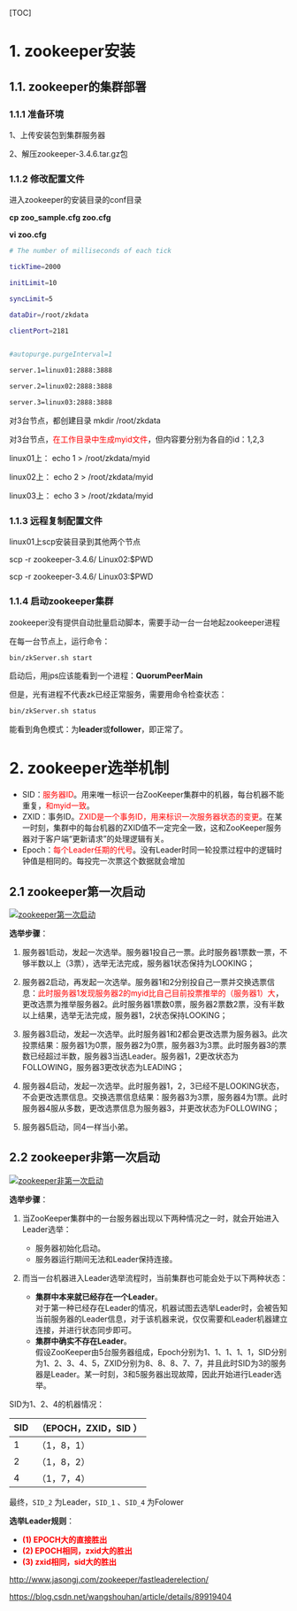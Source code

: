[TOC]
# 1. zookeeper安装
## 1.1. zookeeper的集群部署
### 1.1.1 准备环境
1、上传安装包到集群服务器

2、解压zookeeper-3.4.6.tar.gz包

### 1.1.2 修改配置文件

进入zookeeper的安装目录的conf目录

**cp zoo_sample.cfg zoo.cfg**

**vi zoo.cfg**

```bash
# The number of milliseconds of each tick

tickTime=2000

initLimit=10

syncLimit=5

dataDir=/root/zkdata

clientPort=2181


#autopurge.purgeInterval=1

server.1=linux01:2888:3888

server.2=linux02:2888:3888

server.3=linux03:2888:3888
```


 

对3台节点，都创建目录 mkdir /root/zkdata

对3台节点，<font color="red">在工作目录中生成myid文件</font>，但内容要分别为各自的id：1,2,3

linux01上：  echo 1 > /root/zkdata/myid

linux02上：  echo 2 > /root/zkdata/myid

linux03上：  echo 3 > /root/zkdata/myid

 

### 1.1.3 远程复制配置文件
linux01上scp安装目录到其他两个节点

scp -r zookeeper-3.4.6/ Linux02:$PWD

scp -r zookeeper-3.4.6/ Linux03:$PWD

 

### 1.1.4 启动zookeeper集群

zookeeper没有提供自动批量启动脚本，需要手动一台一台地起zookeeper进程

在每一台节点上，运行命令：


```bash
bin/zkServer.sh start
```


启动后，用jps应该能看到一个进程：**QuorumPeerMain**

但是，光有进程不代表zk已经正常服务，需要用命令检查状态：


```bash
bin/zkServer.sh status
```

能看到角色模式：为**leader**或**follower**，即正常了。

# 2. zookeeper选举机制

- SID：<font style="color: red;">服务器ID</font>。用来唯一标识一台ZooKeeper集群中的机器，每台机器不能重复，<font style="color: red;">和myid一致</font>。
- ZXID：事务ID。<font style="color: red;">ZXID是一个事务ID，用来标识一次服务器状态的变更</font>。在某一时刻，集群中的每台机器的ZXID值不一定完全一致，这和ZooKeeper服务器对于客户端“更新请求”的处理逻辑有关。
- Epoch：<font style="color: red;">每个Leader任期的代号</font>。没有Leader时同一轮投票过程中的逻辑时钟值是相同的。每投完一次票这个数据就会增加

## 2.1 zookeeper第一次启动
[![zookeeper第一次启动](https://pic.imgdb.cn/item/622724be5baa1a80ab4ab83c.png "zookeeper第一次启动")](https://www.helloimg.com/images/2022/03/08/R5TuS6.png)

**选举步骤**：

1) 服务器1启动，发起一次选举。服务器1投自己一票。此时服务器1票数一票，不够半数以上（3票），选举无法完成，服务器1状态保持为LOOKING；

2) 服务器2启动，再发起一次选举。服务器1和2分别投自己一票并交换选票信息：<font style="color: red;">此时服务器1发现服务器2的myid比自己目前投票推举的（服务器1）大</font>，更改选票为推举服务器2。此时服务器1票数0票，服务器2票数2票，没有半数以上结果，选举无法完成，服务器1，2状态保持LOOKING；

3) 服务器3启动，发起一次选举。此时服务器1和2都会更改选票为服务器3。此次投票结果：服务器1为0票，服务器2为0票，服务器3为3票。此时服务器3的票数已经超过半数，服务器3当选Leader。服务器1，2更改状态为FOLLOWING，服务器3更改状态为LEADING；

4) 服务器4启动，发起一次选举。此时服务器1，2，3已经不是LOOKING状态，不会更改选票信息。交换选票信息结果：服务器3为3票，服务器4为1票。此时服务器4服从多数，更改选票信息为服务器3，并更改状态为FOLLOWING；

5) 服务器5启动，同4一样当小弟。

## 2.2 zookeeper非第一次启动

[![zookeeper非第一次启动](https://pic.imgdb.cn/item/622724be5baa1a80ab4ab841.png "zookeeper非第一次启动")](https://www.helloimg.com/images/2022/03/08/R5Typn.png)

**选举步骤**：

1) 当ZooKeeper集群中的一台服务器出现以下两种情况之一时，就会开始进入Leader选举：
   - 服务器初始化启动。
   - 服务器运行期间无法和Leader保持连接。

2) 而当一台机器进入Leader选举流程时，当前集群也可能会处于以下两种状态：
   - **集群中本来就已经存在一个Leader**。<br>
对于第一种已经存在Leader的情况，机器试图去选举Leader时，会被告知当前服务器的Leader信息，对于该机器来说，仅仅需要和Leader机器建立连接，并进行状态同步即可。
   - **集群中确实不存在Leader**。<br>
假设ZooKeeper由5台服务器组成，Epoch分别为1、1、1、1、1，SID分别为1、2、3、4、5，ZXID分别为8、8、8、7、7，并且此时SID为3的服务器是Leader。某一时刻，3和5服务器出现故障，因此开始进行Leader选举。

SID为1、2、4的机器情况：

|SID|（EPOCH，ZXID，SID ）|
|---|---|
| 1 |（1，8，1）|
| 2 |（1，8，2）|
| 4 |（1，7，4）|

最终，`SID_2` 为Leader，`SID_1` 、`SID_4` 为Folower

**选举Leader规则**：
- **<font style="color: red;">(1) EPOCH大的直接胜出</font>**
- **<font style="color: red;">(2) EPOCH相同，zxid大的胜出</font>**
- **<font style="color: red;">(3) zxid相同，sid大的胜出**

http://www.jasongj.com/zookeeper/fastleaderelection/

https://blog.csdn.net/wangshouhan/article/details/89919404
